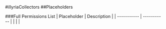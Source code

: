 #illyriaCollectors
##Placeholders

###Full Permissions List
| Placeholder | Description |
| ----------- | ----------- |
|  |  |
